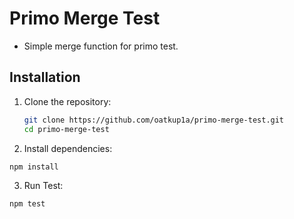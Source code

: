 # Primo Merge Test

- Simple merge function for primo test.

## Installation

1. Clone the repository:

   ```bash
   git clone https://github.com/oatkup1a/primo-merge-test.git
   cd primo-merge-test
   ```

2. Install dependencies:

  ```bash
  npm install
  ```

3. Run Test:

  ```bash
  npm test
  ```
